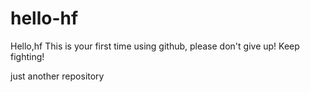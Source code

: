 # hello-hf

Hello,hf 
This is your first time using github, please don't give up!
Keep fighting!

just another repository
